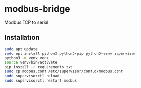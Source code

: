 # modbus-bridge
Modbus TCP to serial

## Installation

```bash
sudo apt update
sudo apt install python3 python3-pip python3-venv supervisor
python3 -m venv venv
source venv/bin/activate
pip install -r requirements.txt 
sudo cp modbus.conf /etc/supervisor/conf.d/modbus.conf
sudo supervisorctl reload
sudo supervisorctl restart modbus
```

